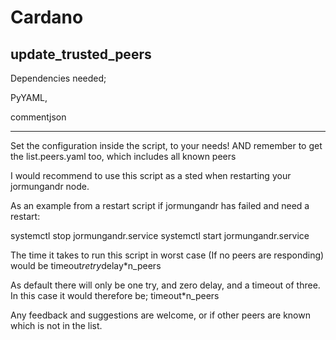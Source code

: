 # Cardano

## update_trusted_peers
Dependencies needed;

PyYAML,

commentjson

---------------------

Set the configuration inside the script, to your needs!
AND remember to get the list.peers.yaml too, which includes all known peers

I would recommend to use this script as a sted when restarting your jormungandr node.

As an example from a restart script if jormungandr has failed and need a restart:

systemctl stop jormungandr.service
<RUN update_trusted_peers>
systemctl start jormungandr.service
  
The time it takes to run this script in worst case (If no peers are responding) would be 
timeout*retry*delay*n_peers

As default there will only be one try, and zero delay, and a timeout of three.
In this case it would therefore be;
timeout*n_peers

Any feedback and suggestions are welcome, or if other peers are known which is not in the list.
